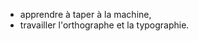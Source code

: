 <!-- Page: #567 Connaitre ses outils -->

* apprendre à taper à la machine,
* travailler l'orthographe et la typographie.